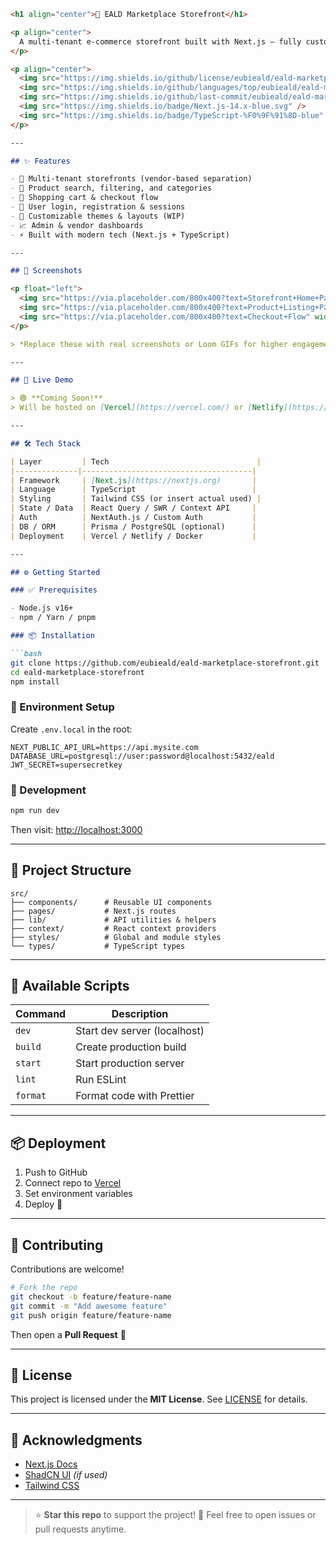 ````md
<h1 align="center">🛒 EALD Marketplace Storefront</h1>

<p align="center">
  A multi-tenant e-commerce storefront built with Next.js — fully customizable, scalable, and developer-friendly.
</p>

<p align="center">
  <img src="https://img.shields.io/github/license/eubieald/eald-marketplace-storefront" />
  <img src="https://img.shields.io/github/languages/top/eubieald/eald-marketplace-storefront" />
  <img src="https://img.shields.io/github/last-commit/eubieald/eald-marketplace-storefront" />
  <img src="https://img.shields.io/badge/Next.js-14.x-blue.svg" />
  <img src="https://img.shields.io/badge/TypeScript-%F0%9F%91%8D-blue" />
</p>

---

## ✨ Features

- 🏬 Multi-tenant storefronts (vendor-based separation)
- 🔎 Product search, filtering, and categories
- 🛒 Shopping cart & checkout flow
- 👤 User login, registration & sessions
- 🎨 Customizable themes & layouts (WIP)
- 📈 Admin & vendor dashboards
- ⚡ Built with modern tech (Next.js + TypeScript)

---

## 📸 Screenshots

<p float="left">
  <img src="https://via.placeholder.com/800x400?text=Storefront+Home+Page" width="100%" />
  <img src="https://via.placeholder.com/800x400?text=Product+Listing+Page" width="100%" />
  <img src="https://via.placeholder.com/800x400?text=Checkout+Flow" width="100%" />
</p>

> *Replace these with real screenshots or Loom GIFs for higher engagement!*

---

## 🚀 Live Demo

> 🟢 **Coming Soon!**  
> Will be hosted on [Vercel](https://vercel.com/) or [Netlify](https://netlify.com/).

---

## 🛠️ Tech Stack

| Layer         | Tech                                 |
|--------------|--------------------------------------|
| Framework     | [Next.js](https://nextjs.org)       |
| Language      | TypeScript                          |
| Styling       | Tailwind CSS (or insert actual used) |
| State / Data  | React Query / SWR / Context API     |
| Auth          | NextAuth.js / Custom Auth           |
| DB / ORM      | Prisma / PostgreSQL (optional)      |
| Deployment    | Vercel / Netlify / Docker           |

---

## ⚙️ Getting Started

### ✅ Prerequisites

- Node.js v16+
- npm / Yarn / pnpm

### 📦 Installation

```bash
git clone https://github.com/eubieald/eald-marketplace-storefront.git
cd eald-marketplace-storefront
npm install
````

### 🔐 Environment Setup

Create `.env.local` in the root:

```env
NEXT_PUBLIC_API_URL=https://api.mysite.com
DATABASE_URL=postgresql://user:password@localhost:5432/eald
JWT_SECRET=supersecretkey
```

### 🧪 Development

```bash
npm run dev
```

Then visit: [http://localhost:3000](http://localhost:3000)

---

## 📁 Project Structure

```
src/
├── components/      # Reusable UI components
├── pages/           # Next.js routes
├── lib/             # API utilities & helpers
├── context/         # React context providers
├── styles/          # Global and module styles
└── types/           # TypeScript types
```

---

## 🧾 Available Scripts

| Command  | Description                  |
| -------- | ---------------------------- |
| `dev`    | Start dev server (localhost) |
| `build`  | Create production build      |
| `start`  | Start production server      |
| `lint`   | Run ESLint                   |
| `format` | Format code with Prettier    |

---

## 📦 Deployment

1. Push to GitHub
2. Connect repo to [Vercel](https://vercel.com)
3. Set environment variables
4. Deploy 🚀

---

## 🤝 Contributing

Contributions are welcome!

```bash
# Fork the repo
git checkout -b feature/feature-name
git commit -m "Add awesome feature"
git push origin feature/feature-name
```

Then open a **Pull Request** 🚀

---

## 🪪 License

This project is licensed under the **MIT License**.
See [LICENSE](./LICENSE) for details.

---

## 🙏 Acknowledgments

* [Next.js Docs](https://nextjs.org/docs)
* [ShadCN UI](https://ui.shadcn.dev/) *(if used)*
* [Tailwind CSS](https://tailwindcss.com/)
---

> ⭐ **Star this repo** to support the project!
> 💬 Feel free to open issues or pull requests anytime.

```
